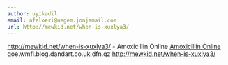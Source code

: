 ```yaml
---
author: uyikadil
email: afeloeri@uegem.jonjamail.com
url: http://mewkid.net/when-is-xuxlya3/
---
```


http://mewkid.net/when-is-xuxlya3/ - Amoxicillin Online <a href="http://mewkid.net/when-is-xuxlya3/">Amoxicillin Online</a> qoe.wmfi.blog.dandart.co.uk.dfn.qz http://mewkid.net/when-is-xuxlya3/